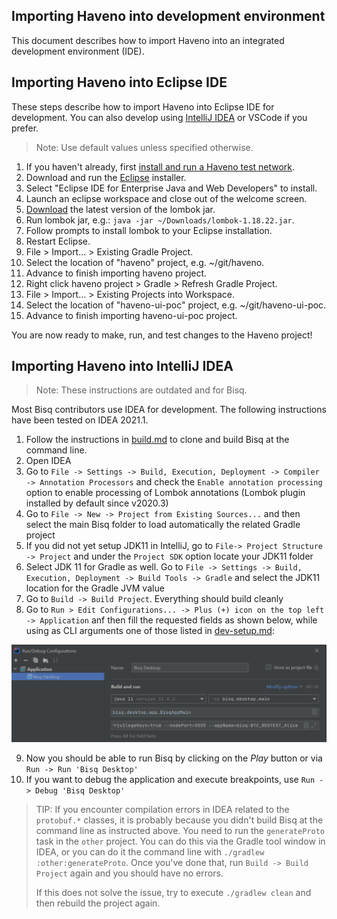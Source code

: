 ## Importing Haveno into development environment

This document describes how to import Haveno into an integrated development environment (IDE).

## Importing Haveno into Eclipse IDE

These steps describe how to import Haveno into Eclipse IDE for development. You can also develop using [IntelliJ IDEA](#importing-haveno-into-intellij-idea) or VSCode if you prefer.

> Note: Use default values unless specified otherwise.

1. If you haven't already, first [install and run a Haveno test network](installing.md).
2. Download and run the [Eclipse](https://www.eclipse.org/downloads/) installer.
3. Select "Eclipse IDE for Enterprise Java and Web Developers" to install.
4. Launch an eclipse workspace and close out of the welcome screen.
5. [Download](https://search.maven.org/search?q=g:org.projectlombok%20AND%20a:lombok&core=gav) the latest version of the lombok jar.
6. Run lombok jar, e.g.: `java -jar ~/Downloads/lombok-1.18.22.jar`.
7. Follow prompts to install lombok to your Eclipse installation.
8. Restart Eclipse.
9. File > Import... > Existing Gradle Project.
10. Select the location of "haveno" project, e.g. ~/git/haveno.
11. Advance to finish importing haveno project.
12. Right click haveno project > Gradle > Refresh Gradle Project.
13. File > Import... > Existing Projects into Workspace.
14. Select the location of "haveno-ui-poc" project, e.g. ~/git/haveno-ui-poc.
15. Advance to finish importing haveno-ui-poc project.

You are now ready to make, run, and test changes to the Haveno project!

## Importing Haveno into IntelliJ IDEA

> Note: These instructions are outdated and for Bisq.

Most Bisq contributors use IDEA for development. The following instructions have been tested on IDEA 2021.1.

1. Follow the instructions in [build.md](build.md) to clone and build Bisq at the command line.
1. Open IDEA
1. Go to `File -> Settings -> Build, Execution, Deployment -> Compiler -> Annotation Processors` and check the `Enable annotation processing` option to enable processing of Lombok annotations (Lombok plugin installed by default since v2020.3)
1. Go to `File -> New -> Project from Existing Sources...` and then select the main Bisq folder to load automatically the related Gradle project
1. If you did not yet setup JDK11 in IntelliJ, go to `File-> Project Structure -> Project` and under the `Project SDK` option locate your JDK11 folder
1. Select JDK 11 for Gradle as well. Go to `File -> Settings -> Build, Execution, Deployment -> Build Tools -> Gradle` and select the JDK11 location for the Gradle JVM value
1. Go to `Build -> Build Project`. Everything should build cleanly
1. Go to `Run > Edit Configurations... -> Plus (+) icon on the top left -> Application` anf then fill the requested fields as shown below, while using as CLI arguments one of those listed in [dev-setup.md](dev-setup.md):

![edit_configurations.png](edit_configurations.png)

9. Now you should be able to run Bisq by clicking on the _Play_ button or via `Run -> Run 'Bisq Desktop'`
10. If you want to debug the application and execute breakpoints, use `Run -> Debug 'Bisq Desktop'`

> TIP: If you encounter compilation errors in IDEA related to the `protobuf.*` classes, it is probably because you didn't build Bisq at the command line as instructed above. You need to run the `generateProto` task in the `other` project. You can do this via the Gradle tool window in IDEA, or you can do it the command line with `./gradlew :other:generateProto`. Once you've done that, run `Build -> Build Project` again and you should have no errors.
>
> If this does not solve the issue, try to execute `./gradlew clean` and then rebuild the project again.